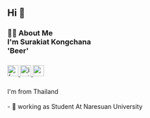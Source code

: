 <div align="center">
</div>

###

<h2 align="left">Hi 👋</h2>

###

<h3 align="left">👩‍💻  About Me<br>I'm Surakiat Kongchana<br>'Beer'</h3>

###

<div align="left">
  <a href="https://www.facebook.com/SurakiatBeer" target="_blank">
    <img src="https://img.shields.io/static/v1?message=Facebook&logo=facebook&label=&color=1877F2&logoColor=white&labelColor=&style=flat" height="25" alt="facebook logo"  />
  </a>
  <a href="https://www.instagram.com/b._.beer/" target="_blank">
    <img src="https://img.shields.io/static/v1?message=Instagram&logo=instagram&label=&color=E4405F&logoColor=white&labelColor=&style=flat" height="25" alt="instagram logo"  />
  </a>
  <a href="zaqsf159359@gmail.com" target="_blank">
    <img src="https://img.shields.io/static/v1?message=Gmail&logo=gmail&label=&color=D14836&logoColor=white&labelColor=&style=flat" height="25" alt="gmail logo"  />
  </a>
</div>

###

<p align="left">I'm from Thailand<br><br>- 🔭 working as Student At Naresuan University<br>
